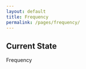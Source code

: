 ```yaml
---
layout: default
title: Frequency
permalink: /pages/frequency/
---
```


## Current State

Frequency

